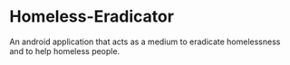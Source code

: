 # Homeless-Eradicator
An android application that acts as a medium to eradicate homelessness and to help homeless people.
